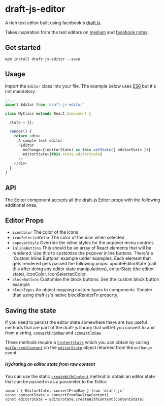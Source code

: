 # draft-js-editor
A rich text editor built using facebook's [draft.js](https://facebook.github.io/draft-js/). 


Takes inspiration from the text editors on [medium](http://medium.com) and 
[facebook notes](https://www.facebook.com/notes/).

## Get started
`npm install draft-js-editor --save`


## Usage

Import the `Editor` class into your file. The example below uses [ES6](https://babeljs.io/) but it's not mandatory.

```javascript
//...
import Editor from 'draft-js-editor'

class MyClass extends React.Component {

  state = {};

  render() {
    return <div>
      A sample text editor
      <Editor 
        onChange={(editorState) => this.setState({ editorState })}
        editorState={this.state.editorState}
      />
    </div>
  }
}
```

## API 

The Editor component accepts all the [draft-js Editor](https://facebook.github.io/draft-js/docs/api-reference-editor.html#content) props with the following additional ones.

## Editor Props

  - `iconColor` The color of the icons
  - `iconSelectedColor` The color of the icon when selected
  - `popoverStyle` Override the inline styles for the popover menu controls
  - `inlineButtons` This should be an array of React elements that will be rendered. Use this to customise the popover inline buttons. There's a 'Custom Inline Buttons' example under examples. Each element that gets rendered gets passed the following props: updateEditorState (call this after doing any editor state manipulations), editorState (the editor state), iconColor, iconSelectedColor.
  - `blockButtons` Customise the block buttons. See the custom block button example
  - `blockTypes` An object mapping custom types to components. Simpler than using draft-js's native blockRenderFn property.
  
## Saving the state

If you need to persist the editor state somewhere there are two useful methods that are part of the draft-js library that will let you convert to and from a string, [`convertFromRaw`](https://facebook.github.io/draft-js/docs/api-reference-data-conversion.html#convertfromraw) and [`convertToRaw`](https://facebook.github.io/draft-js/docs/api-reference-data-conversion.html#converttoraw)

These methods require a [`ContentState`](https://facebook.github.io/draft-js/docs/api-reference-content-state.html) which you can obtain by calling [`getCurrentContent`](https://facebook.github.io/draft-js/docs/api-reference-editor-state.html#getcurrentcontent) on the [`editorState`](https://facebook.github.io/draft-js/docs/api-reference-editor-state.html) object returned from the `onChange` event.

##### Hydrating an editor state from raw content

You can use the static [`createWithContent`](https://facebook.github.io/draft-js/docs/api-reference-editor-state.html#createwithcontent) method to obtain an editor state that can be passed in as a parameter to the Editor.

```
import { EditorState, convertFromRaw } from 'draft-js'
const contentState = convertFromRaw(rawContent)
const editorState = EditorState.createWithContent(contentState)
```



